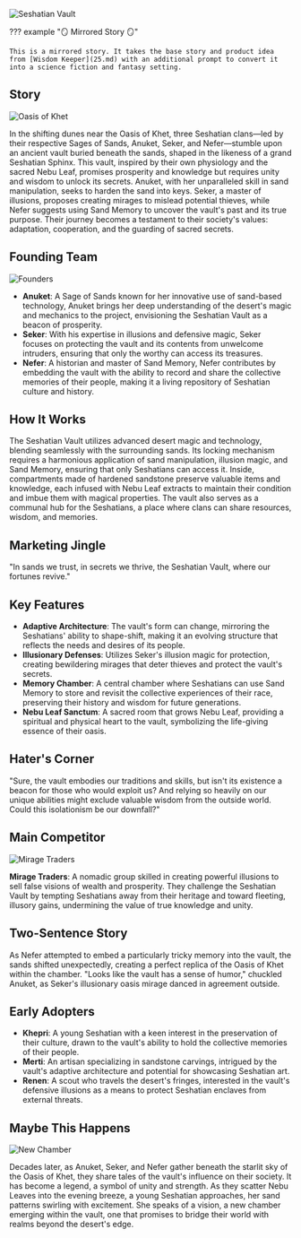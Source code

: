 ![Seshatian Vault](assets/26a.webp)

??? example "🪞 Mirrored Story 🪞"

    This is a mirrored story. It takes the base story and product idea from [Wisdom Keeper](25.md) with an additional prompt to convert it into a science fiction and fantasy setting.

## Story

![Oasis of Khet](assets/26d.webp)

In the shifting dunes near the Oasis of Khet, three Seshatian clans—led by their respective Sages of Sands, Anuket, Seker, and Nefer—stumble upon an ancient vault buried beneath the sands, shaped in the likeness of a grand Seshatian Sphinx. This vault, inspired by their own physiology and the sacred Nebu Leaf, promises prosperity and knowledge but requires unity and wisdom to unlock its secrets. Anuket, with her unparalleled skill in sand manipulation, seeks to harden the sand into keys. Seker, a master of illusions, proposes creating mirages to mislead potential thieves, while Nefer suggests using Sand Memory to uncover the vault's past and its true purpose. Their journey becomes a testament to their society's values: adaptation, cooperation, and the guarding of sacred secrets.

## Founding Team

![Founders](assets/26b.webp)

- **Anuket**: A Sage of Sands known for her innovative use of sand-based technology, Anuket brings her deep understanding of the desert's magic and mechanics to the project, envisioning the Seshatian Vault as a beacon of prosperity.
- **Seker**: With his expertise in illusions and defensive magic, Seker focuses on protecting the vault and its contents from unwelcome intruders, ensuring that only the worthy can access its treasures.
- **Nefer**: A historian and master of Sand Memory, Nefer contributes by embedding the vault with the ability to record and share the collective memories of their people, making it a living repository of Seshatian culture and history.

## How It Works

The Seshatian Vault utilizes advanced desert magic and technology, blending seamlessly with the surrounding sands. Its locking mechanism requires a harmonious application of sand manipulation, illusion magic, and Sand Memory, ensuring that only Seshatians can access it. Inside, compartments made of hardened sandstone preserve valuable items and knowledge, each infused with Nebu Leaf extracts to maintain their condition and imbue them with magical properties. The vault also serves as a communal hub for the Seshatians, a place where clans can share resources, wisdom, and memories.

## Marketing Jingle

"In sands we trust, in secrets we thrive, the Seshatian Vault, where our fortunes revive."

## Key Features

- **Adaptive Architecture**: The vault's form can change, mirroring the Seshatians' ability to shape-shift, making it an evolving structure that reflects the needs and desires of its people.
- **Illusionary Defenses**: Utilizes Seker's illusion magic for protection, creating bewildering mirages that deter thieves and protect the vault's secrets.
- **Memory Chamber**: A central chamber where Seshatians can use Sand Memory to store and revisit the collective experiences of their race, preserving their history and wisdom for future generations.
- **Nebu Leaf Sanctum**: A sacred room that grows Nebu Leaf, providing a spiritual and physical heart to the vault, symbolizing the life-giving essence of their oasis.

## Hater's Corner

"Sure, the vault embodies our traditions and skills, but isn't its existence a beacon for those who would exploit us? And relying so heavily on our unique abilities might exclude valuable wisdom from the outside world. Could this isolationism be our downfall?"

## Main Competitor

![Mirage Traders](assets/26c.webp)

**Mirage Traders**: A nomadic group skilled in creating powerful illusions to sell false visions of wealth and prosperity. They challenge the Seshatian Vault by tempting Seshatians away from their heritage and toward fleeting, illusory gains, undermining the value of true knowledge and unity.

## Two-Sentence Story

As Nefer attempted to embed a particularly tricky memory into the vault, the sands shifted unexpectedly, creating a perfect replica of the Oasis of Khet within the chamber. "Looks like the vault has a sense of humor," chuckled Anuket, as Seker's illusionary oasis mirage danced in agreement outside.

## Early Adopters

- **Khepri**: A young Seshatian with a keen interest in the preservation of their culture, drawn to the vault's ability to hold the collective memories of their people.
- **Merti**: An artisan specializing in sandstone carvings, intrigued by the vault's adaptive architecture and potential for showcasing Seshatian art.
- **Renen**: A scout who travels the desert's fringes, interested in the vault's defensive illusions as a means to protect Seshatian enclaves from external threats.

## Maybe This Happens

![New Chamber](assets/26e.webp)

Decades later, as Anuket, Seker, and Nefer gather beneath the starlit sky of the Oasis of Khet, they share tales of the vault's influence on their society. It has become a legend, a symbol of unity and strength. As they scatter Nebu Leaves into the evening breeze, a young Seshatian approaches, her sand patterns swirling with excitement. She speaks of a vision, a new chamber emerging within the vault, one that promises to bridge their world with realms beyond the desert's edge.
